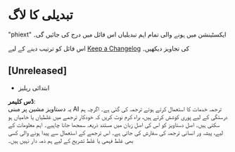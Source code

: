 # تبدیلی کا لاگ

"phiext" ایکسٹینشن میں ہونے والی تمام اہم تبدیلیاں اس فائل میں درج کی جائیں گی۔

اس فائل کو ترتیب دینے کے لیے [Keep a Changelog](http://keepachangelog.com/) کی تجاویز دیکھیں۔

## [Unreleased]

- ابتدائی ریلیز

**ڈس کلیمر**:  
یہ دستاویز مشین پر مبنی AI ترجمہ خدمات کا استعمال کرتے ہوئے ترجمہ کی گئی ہے۔ اگرچہ ہم درستگی کے لیے پوری کوشش کرتے ہیں، براہ کرم نوٹ کریں کہ خودکار ترجمے میں غلطیاں یا خامیاں ہو سکتی ہیں۔ اصل دستاویز کو اس کی اصل زبان میں مستند ذریعہ سمجھا جانا چاہیے۔ اہم معلومات کے لیے، پیشہ ور انسانی ترجمہ کی سفارش کی جاتی ہے۔ اس ترجمے کے استعمال سے پیدا ہونے والی کسی بھی غلط فہمی یا غلط تشریح کے لیے ہم ذمہ دار نہیں ہیں۔